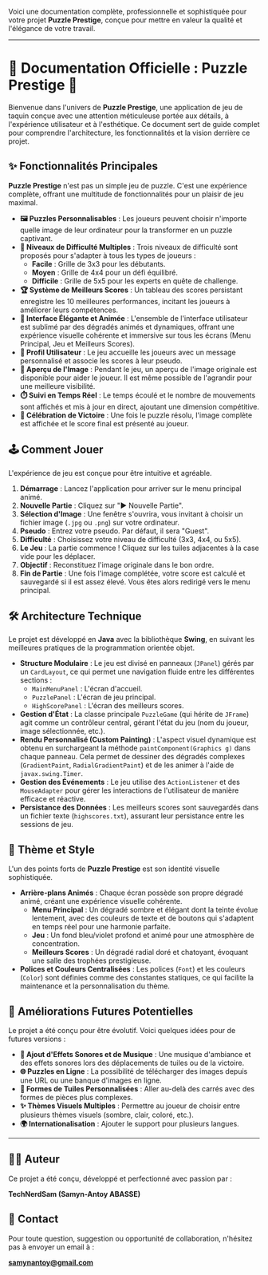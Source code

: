 Voici une documentation complète, professionnelle et sophistiquée pour votre projet **Puzzle Prestige**, conçue pour mettre en valeur la qualité et l'élégance de votre travail.

---

# 📖 Documentation Officielle : Puzzle Prestige 🧩

Bienvenue dans l'univers de **Puzzle Prestige**, une application de jeu de taquin conçue avec une attention méticuleuse portée aux détails, à l'expérience utilisateur et à l'esthétique. Ce document sert de guide complet pour comprendre l'architecture, les fonctionnalités et la vision derrière ce projet.

## ✨ Fonctionnalités Principales

**Puzzle Prestige** n'est pas un simple jeu de puzzle. C'est une expérience complète, offrant une multitude de fonctionnalités pour un plaisir de jeu maximal.

* **🖼️ Puzzles Personnalisables** : Les joueurs peuvent choisir n'importe quelle image de leur ordinateur pour la transformer en un puzzle captivant.
* **🧠 Niveaux de Difficulté Multiples** : Trois niveaux de difficulté sont proposés pour s'adapter à tous les types de joueurs :
    * **Facile** : Grille de 3x3 pour les débutants.
    * **Moyen** : Grille de 4x4 pour un défi équilibré.
    * **Difficile** : Grille de 5x5 pour les experts en quête de challenge.
* **🏆 Système de Meilleurs Scores** : Un tableau des scores persistant enregistre les 10 meilleures performances, incitant les joueurs à améliorer leurs compétences.
* **🎨 Interface Élégante et Animée** : L'ensemble de l'interface utilisateur est sublimé par des dégradés animés et dynamiques, offrant une expérience visuelle cohérente et immersive sur tous les écrans (Menu Principal, Jeu et Meilleurs Scores).
* **👤 Profil Utilisateur** : Le jeu accueille les joueurs avec un message personnalisé et associe les scores à leur pseudo.
* **👀 Aperçu de l'Image** : Pendant le jeu, un aperçu de l'image originale est disponible pour aider le joueur. Il est même possible de l'agrandir pour une meilleure visibilité.
* **⏱️ Suivi en Temps Réel** : Le temps écoulé et le nombre de mouvements sont affichés et mis à jour en direct, ajoutant une dimension compétitive.
* **🎉 Célébration de Victoire** : Une fois le puzzle résolu, l'image complète est affichée et le score final est présenté au joueur.

## 🕹️ Comment Jouer

L'expérience de jeu est conçue pour être intuitive et agréable.

1.  **Démarrage** : Lancez l'application pour arriver sur le menu principal animé.
2.  **Nouvelle Partie** : Cliquez sur "▶ Nouvelle Partie".
3.  **Sélection d'Image** : Une fenêtre s'ouvrira, vous invitant à choisir un fichier image (`.jpg` ou `.png`) sur votre ordinateur.
4.  **Pseudo** : Entrez votre pseudo. Par défaut, il sera "Guest".
5.  **Difficulté** : Choisissez votre niveau de difficulté (3x3, 4x4, ou 5x5).
6.  **Le Jeu** : La partie commence ! Cliquez sur les tuiles adjacentes à la case vide pour les déplacer.
7.  **Objectif** : Reconstituez l'image originale dans le bon ordre.
8.  **Fin de Partie** : Une fois l'image complétée, votre score est calculé et sauvegardé si il est assez élevé. Vous êtes alors redirigé vers le menu principal.

## 🛠️ Architecture Technique

Le projet est développé en **Java** avec la bibliothèque **Swing**, en suivant les meilleures pratiques de la programmation orientée objet.

* **Structure Modulaire** : Le jeu est divisé en panneaux (`JPanel`) gérés par un `CardLayout`, ce qui permet une navigation fluide entre les différentes sections :
    * `MainMenuPanel` : L'écran d'accueil.
    * `PuzzlePanel` : L'écran de jeu principal.
    * `HighScorePanel` : L'écran des meilleurs scores.
* **Gestion d'État** : La classe principale `PuzzleGame` (qui hérite de `JFrame`) agit comme un contrôleur central, gérant l'état du jeu (nom du joueur, image sélectionnée, etc.).
* **Rendu Personnalisé (Custom Painting)** : L'aspect visuel dynamique est obtenu en surchargeant la méthode `paintComponent(Graphics g)` dans chaque panneau. Cela permet de dessiner des dégradés complexes (`GradientPaint`, `RadialGradientPaint`) et de les animer à l'aide de `javax.swing.Timer`.
* **Gestion des Événements** : Le jeu utilise des `ActionListener` et des `MouseAdapter` pour gérer les interactions de l'utilisateur de manière efficace et réactive.
* **Persistance des Données** : Les meilleurs scores sont sauvegardés dans un fichier texte (`highscores.txt`), assurant leur persistance entre les sessions de jeu.

## 🎨 Thème et Style

L'un des points forts de **Puzzle Prestige** est son identité visuelle sophistiquée.

* **Arrière-plans Animés** : Chaque écran possède son propre dégradé animé, créant une expérience visuelle cohérente.
    * **Menu Principal** : Un dégradé sombre et élégant dont la teinte évolue lentement, avec des couleurs de texte et de boutons qui s'adaptent en temps réel pour une harmonie parfaite.
    * **Jeu** : Un fond bleu/violet profond et animé pour une atmosphère de concentration.
    * **Meilleurs Scores** : Un dégradé radial doré et chatoyant, évoquant une salle des trophées prestigieuse.
* **Polices et Couleurs Centralisées** : Les polices (`Font`) et les couleurs (`Color`) sont définies comme des constantes statiques, ce qui facilite la maintenance et la personnalisation du thème.

## 🚀 Améliorations Futures Potentielles

Le projet a été conçu pour être évolutif. Voici quelques idées pour de futures versions :

* **🎵 Ajout d'Effets Sonores et de Musique** : Une musique d'ambiance et des effets sonores lors des déplacements de tuiles ou de la victoire.
* **🌐 Puzzles en Ligne** : La possibilité de télécharger des images depuis une URL ou une banque d'images en ligne.
* **🧩 Formes de Tuiles Personnalisées** : Aller au-delà des carrés avec des formes de pièces plus complexes.
* **✨ Thèmes Visuels Multiples** : Permettre au joueur de choisir entre plusieurs thèmes visuels (sombre, clair, coloré, etc.).
* **🌍 Internationalisation** : Ajouter le support pour plusieurs langues.

---

## 👨‍💻 Auteur

Ce projet a été conçu, développé et perfectionné avec passion par :

**TechNerdSam (Samyn-Antoy ABASSE)**

## 📧 Contact

Pour toute question, suggestion ou opportunité de collaboration, n'hésitez pas à envoyer un email à :

**samynantoy@gmail.com**
